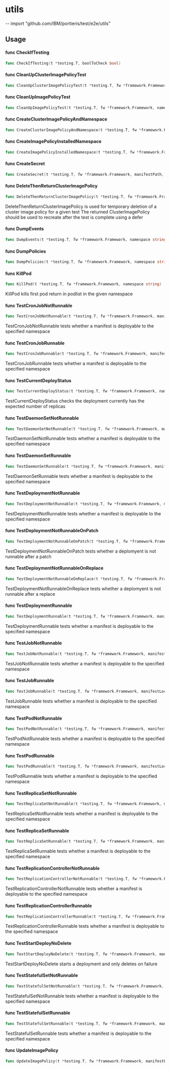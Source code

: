 # utils
--
    import "github.com/IBM/portieris/test/e2e/utils"


## Usage

#### func  CheckIfTesting

```go
func CheckIfTesting(t *testing.T, boolToCheck bool)
```

#### func  CleanUpClusterImagePolicyTest

```go
func CleanUpClusterImagePolicyTest(t *testing.T, fw *framework.Framework, clusterPolicy, namespace string)
```

#### func  CleanUpImagePolicyTest

```go
func CleanUpImagePolicyTest(t *testing.T, fw *framework.Framework, namespace string)
```

#### func  CreateClusterImagePolicyAndNamespace

```go
func CreateClusterImagePolicyAndNamespace(t *testing.T, fw *framework.Framework, manifestPath string) (*v1beta1.ClusterImagePolicy, *corev1.Namespace)
```

#### func  CreateImagePolicyInstalledNamespace

```go
func CreateImagePolicyInstalledNamespace(t *testing.T, fw *framework.Framework, manifestPath string) *corev1.Namespace
```

#### func  CreateSecret

```go
func CreateSecret(t *testing.T, fw *framework.Framework, manifestPath, namespace string)
```

#### func  DeleteThenReturnClusterImagePolicy

```go
func DeleteThenReturnClusterImagePolicy(t *testing.T, fw *framework.Framework, clusterImagePolicy string) *v1beta1.ClusterImagePolicy
```
DeleteThenReturnClusterImagePolicy is used for temporary deletion of a cluster
image policy for a given test The returned ClusterImagePolicy should be used to
recreate after the test is complete using a defer

#### func  DumpEvents

```go
func DumpEvents(t *testing.T, fw *framework.Framework, namespace string)
```

#### func  DumpPolicies

```go
func DumpPolicies(t *testing.T, fw *framework.Framework, namespace string)
```

#### func  KillPod

```go
func KillPod(t *testing.T, fw *framework.Framework, namespace string)
```
KillPod kills first pod return in podlist in the given namespace

#### func  TestCronJobNotRunnable

```go
func TestCronJobNotRunnable(t *testing.T, fw *framework.Framework, manifestLocation, namespace string)
```
TestCronJobNotRunnable tests whether a manifest is deployable to the specified
namespace

#### func  TestCronJobRunnable

```go
func TestCronJobRunnable(t *testing.T, fw *framework.Framework, manifestLocation, namespace string)
```
TestCronJobRunnable tests whether a manifest is deployable to the specified
namespace

#### func  TestCurrentDeployStatus

```go
func TestCurrentDeployStatus(t *testing.T, fw *framework.Framework, namespace, deploymentName string)
```
TestCurrentDeployStatus checks the deployment currently has the expected number
of replicas

#### func  TestDaemonSetNotRunnable

```go
func TestDaemonSetNotRunnable(t *testing.T, fw *framework.Framework, manifestLocation, namespace string)
```
TestDaemonSetNotRunnable tests whether a manifest is deployable to the specified
namespace

#### func  TestDaemonSetRunnable

```go
func TestDaemonSetRunnable(t *testing.T, fw *framework.Framework, manifestLocation, namespace string)
```
TestDaemonSetRunnable tests whether a manifest is deployable to the specified
namespace

#### func  TestDeploymentNotRunnable

```go
func TestDeploymentNotRunnable(t *testing.T, fw *framework.Framework, manifestLocation, namespace string)
```
TestDeploymentNotRunnable tests whether a manifest is deployable to the
specified namespace

#### func  TestDeploymentNotRunnableOnPatch

```go
func TestDeploymentNotRunnableOnPatch(t *testing.T, fw *framework.Framework, deploymentName, patchString, namespace string)
```
TestDeploymentNotRunnableOnPatch tests whether a deplomyent is not runnable
after a patch

#### func  TestDeploymentNotRunnableOnReplace

```go
func TestDeploymentNotRunnableOnReplace(t *testing.T, fw *framework.Framework, manifestLocation, namespace string)
```
TestDeploymentNotRunnableOnReplace tests whether a deplomyent is not runnable
after a replace

#### func  TestDeploymentRunnable

```go
func TestDeploymentRunnable(t *testing.T, fw *framework.Framework, manifestLocation, namespace string)
```
TestDeploymentRunnable tests whether a manifest is deployable to the specified
namespace

#### func  TestJobNotRunnable

```go
func TestJobNotRunnable(t *testing.T, fw *framework.Framework, manifestLocation, namespace string)
```
TestJobNotRunnable tests whether a manifest is deployable to the specified
namespace

#### func  TestJobRunnable

```go
func TestJobRunnable(t *testing.T, fw *framework.Framework, manifestLocation, namespace string)
```
TestJobRunnable tests whether a manifest is deployable to the specified
namespace

#### func  TestPodNotRunnable

```go
func TestPodNotRunnable(t *testing.T, fw *framework.Framework, manifestLocation, namespace string)
```
TestPodNotRunnable tests whether a manifest is deployable to the specified
namespace

#### func  TestPodRunnable

```go
func TestPodRunnable(t *testing.T, fw *framework.Framework, manifestLocation, namespace string)
```
TestPodRunnable tests whether a manifest is deployable to the specified
namespace

#### func  TestReplicaSetNotRunnable

```go
func TestReplicaSetNotRunnable(t *testing.T, fw *framework.Framework, manifestLocation, namespace string)
```
TestReplicaSetNotRunnable tests whether a manifest is deployable to the
specified namespace

#### func  TestReplicaSetRunnable

```go
func TestReplicaSetRunnable(t *testing.T, fw *framework.Framework, manifestLocation, namespace string)
```
TestReplicaSetRunnable tests whether a manifest is deployable to the specified
namespace

#### func  TestReplicationControllerNotRunnable

```go
func TestReplicationControllerNotRunnable(t *testing.T, fw *framework.Framework, manifestLocation, namespace string)
```
TestReplicationControllerNotRunnable tests whether a manifest is deployable to
the specified namespace

#### func  TestReplicationControllerRunnable

```go
func TestReplicationControllerRunnable(t *testing.T, fw *framework.Framework, manifestLocation, namespace string)
```
TestReplicationControllerRunnable tests whether a manifest is deployable to the
specified namespace

#### func  TestStartDeployNoDelete

```go
func TestStartDeployNoDelete(t *testing.T, fw *framework.Framework, manifestLocation, namespace string) (deploymentName string)
```
TestStartDeployNoDelete starts a deployment and only deletes on failure

#### func  TestStatefulSetNotRunnable

```go
func TestStatefulSetNotRunnable(t *testing.T, fw *framework.Framework, manifestLocation, namespace string)
```
TestStatefulSetNotRunnable tests whether a manifest is deployable to the
specified namespace

#### func  TestStatefulSetRunnable

```go
func TestStatefulSetRunnable(t *testing.T, fw *framework.Framework, manifestLocation, namespace string)
```
TestStatefulSetRunnable tests whether a manifest is deployable to the specified
namespace

#### func  UpdateImagePolicy

```go
func UpdateImagePolicy(t *testing.T, fw *framework.Framework, manifestPath, namespace, oldPolicy string)
```
